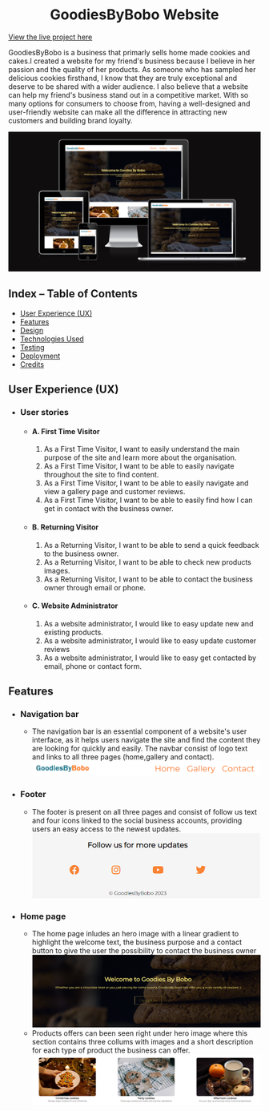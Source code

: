 <h1 align="center">GoodiesByBobo Website</h1>

[View the live project here](https://mariusmilitaru32.github.io/GoodiesByBobo/)

GoodiesByBobo is a business that primarly sells home made cookies and cakes.I created a website for my friend's business because I believe in her passion and the quality of her products. As someone who has sampled her delicious cookies firsthand, I know that they are truly exceptional and deserve to be shared with a wider audience. I also believe that a website can help my friend's business stand out in a competitive market. With so many options for consumers to choose from, having a well-designed and user-friendly website can make all the difference in attracting new customers and building brand loyalty.

![Mockup](documentation/responsive.png)


## Index – Table of Contents
* [User Experience (UX)](#user-experience-ux) 
* [Features](#features)
* [Design](#design)
* [Technologies Used](#technologies-used)
* [Testing](#testing)
* [Deployment](#deployment)
* [Credits](#credits)


## User Experience (UX)

- ### User stories

  -   #### A. First Time Visitor 

        1. As a First Time Visitor, I want to easily understand the main purpose of the site and learn more about the organisation.
        2. As a First Time Visitor, I want to be able to easily navigate throughout the site to find content.
        3. As a First Time Visitor, I want to be able to easily navigate and view a gallery page and customer reviews.
        4. As a First Time Visitor, I want to be able to easily find how I can get in contact with the business owner.

   -   #### B. Returning Visitor 

        1. As a Returning Visitor, I want to be able to send a quick feedback to the business owner.
        2. As a Returning Visitor, I want to be able to check new products images.
        3. As a Returning Visitor, I want to be able to contact the business owner through email or phone.

    -  #### C. Website Administrator
        1. As a website administrator, I would like to easy update new and existing products.
        2. As a website administrator, I would like to easy update customer reviews
        3. As a website administrator, I would like to easy get contacted by email, phone or contact form.
   
## Features

   - ### Navigation bar
     - The navigation bar is an essential component of a website's user interface, as it helps users navigate the site and find the content they are looking for quickly and easily. The navbar consist of logo text and links to all three pages (home,gallery and contact). 
  ![Navbar](documentation/navigation.png)
  -  ### Footer
     - The footer is present on all three pages and consist of follow us text and four icons linked to the social business accounts, providing users an easy access to the newest updates.<br>
    ![Footer](documentation/footer.png)
  - ### Home page
    - The home page inludes an hero image with a linear gradient to highlight the welcome text, the business purpose and a contact button to give the user the possibility to contact the business owner
  ![Homepage](documentation/homepage-hero.png)
    - Products offers can been seen right under hero image where this section contains three collums with images and a short description for each type of product the business can offer.
  ![Homepage-products](documentation/homepage-products.png)
